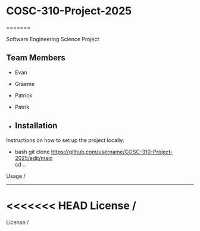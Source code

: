 # COSC-310-Project-2025

=======

Software Engineering Science Project

## Team Members

- Evan 
- Graeme
- Patrick 
- Patrik

- ## Installation
Instructions on how to set up the project locally:

- bash
git clone https://github.com/username/COSC-310-Project-2025/edit/main \
cd ..

Usage /

---

<<<<<<< HEAD
License /
=======
License /

<Git branch best practices>

